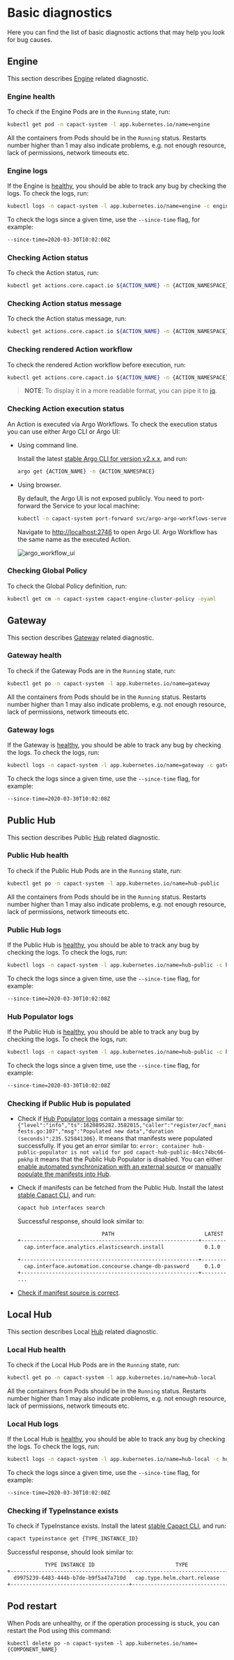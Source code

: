 # Basic diagnostics

Here you can find the list of basic diagnostic actions that may help you look for bug causes.

## Engine 

This section describes [Engine](../architecture/e2e-architecture.md#engine) related diagnostic.

### Engine health

To check if the Engine Pods are in the `Running` state, run:

```bash
kubectl get pod -n capact-system -l app.kubernetes.io/name=engine
```

All the containers from Pods should be in the `Running` status. Restarts number higher than 1 may also indicate problems, e.g. not enough resource, lack of permissions, network timeouts etc.

### Engine logs

If the Engine is [healthy](#engine-health), you should be able to track any bug by checking the logs. To check the logs, run:

```bash
kubectl logs -n capact-system -l app.kubernetes.io/name=engine -c engine
```

To check the logs since a given time, use the `--since-time` flag, for example:

```bash
--since-time=2020-03-30T10:02:08Z
```

### Checking Action status

To check the Action status, run:

```bash
kubectl get actions.core.capact.io ${ACTION_NAME} -n {ACTION_NAMESPACE} -ojsonpath="{.status}"
```

### Checking Action status message

To check the Action status message, run:

```bash
kubectl get actions.core.capact.io ${ACTION_NAME} -n {ACTION_NAMESPACE} -ojsonpath="{.status.message}"
```

### Checking rendered Action workflow

To check the rendered Action workflow before execution, run:

```bash
kubectl get actions.core.capact.io ${ACTION_NAME} -n {ACTION_NAMESPACE} -ojsonpath='{.status.rendering.action.args.workflow}'
```

> **NOTE**: To display it in a more readable format, you can pipe it to [jq](https://stedolan.github.io/jq/download/).

### Checking Action execution status

An Action is executed via Argo Workflows. To check the execution status you can use either Argo CLI or Argo UI:  

- Using command line. 
  
  Install the latest [stable Argo CLI for version v2.x.x](https://github.com/argoproj/argo-workflows/releases), and run:

  ```bash
  argo get {ACTION_NAME} -n {ACTION_NAMESPACE}
  ```

- Using browser.

  By default, the Argo UI is not exposed publicly. You need to port-forward the Service to your local machine: 
  
  ```bash
  kubectl -n capact-system port-forward svc/argo-argo-workflows-server 2746
  ```

  Navigate to [http://localhost:2746](http://localhost:2746) to open Argo UI. Argo Workflow has the same name as the executed Action.
  
  ![argo_workflow_ui](./assets/argo_workflow_ui.png)

### Checking Global Policy

To check the Global Policy definition, run:

```bash
kubectl get cm -n capact-system capact-engine-cluster-policy -oyaml
```

## Gateway

This section describes [Gateway](../architecture/e2e-architecture.md#gateway) related diagnostic.

### Gateway health

To check if the Gateway Pods are in the `Running` state, run:

```bash
kubectl get po -n capact-system -l app.kubernetes.io/name=gateway
```

All the containers from Pods should be in the `Running` status. Restarts number higher than 1 may also indicate problems, e.g. not enough resource, lack of permissions, network timeouts etc.

### Gateway logs

If the Gateway is [healthy](#gateway-health), you should be able to track any bug by checking the logs. To check the logs, run:

```bash
kubectl logs -n capact-system -l app.kubernetes.io/name=gateway -c gateway
```

To check the logs since a given time, use the `--since-time` flag, for example:

```bash
--since-time=2020-03-30T10:02:08Z
```

## Public Hub

This section describes Public [Hub](../architecture/e2e-architecture.md#hub) related diagnostic.

### Public Hub health

To check if the Public Hub Pods are in the `Running` state, run:

```bash
kubectl get po -n capact-system -l app.kubernetes.io/name=hub-public
```

All the containers from Pods should be in the `Running` status. Restarts number higher than 1 may also indicate problems, e.g. not enough resource, lack of permissions, network timeouts etc.

### Public Hub logs

If the Public Hub is [healthy](#public-hub-health), you should be able to track any bug by checking the logs. To check the logs, run:

```bash
kubectl logs -n capact-system -l app.kubernetes.io/name=hub-public -c hub-public
```

To check the logs since a given time, use the `--since-time` flag, for example:

```bash
--since-time=2020-03-30T10:02:08Z
```

### Hub Populator logs

If the Public Hub is [healthy](#public-hub-health), you should be able to track any bug by checking the logs. To check the logs, run:

```bash
kubectl logs -n capact-system -l app.kubernetes.io/name=hub-public -c hub-public-populator
```

To check the logs since a given time, use the `--since-time` flag, for example:

```bash
--since-time=2020-03-30T10:02:08Z
```

### Checking if Public Hub is populated 

- Check if [Hub Populator logs](#hub-populator-logs) contain a message similar to: `{"level":"info","ts":1620895282.3582015,"caller":"register/ocf_manifests.go:107","msg":"Populated new data","duration (seconds)":235.525841306}`. It means that manifests were populated successfully. If you get an error similar to: `error: container hub-public-populator is not valid for pod capact-hub-public-84cc74bc66-pmkhp` it means that the Public Hub Populator is disabled. You can either [enable automated synchronization with an external source](../example/public-hub-content.mdx#enable-automated-synchronization-with-an-external-source) or [manually populate the manifests into Hub](../example/public-hub-content.mdx#populate-the-manifests-into-hub).

- Check if manifests can be fetched from the Public Hub. Install the latest [stable Capact CLI](../cli/getting-started.mdx), and run:

  ```bash
  capact hub interfaces search
  ```

  Successful response, should look similar to:
  
  ```bash
                             PATH                             LATEST REVISION                           IMPLEMENTATIONS
  +---------------------------------------------------------+-----------------+-----------------------------------------------------------------+
    cap.interface.analytics.elasticsearch.install             0.1.0             cap.implementation.elastic.elasticsearch.install
                                                                                cap.implementation.aws.elasticsearch.provision
  +---------------------------------------------------------+-----------------+-----------------------------------------------------------------+
    cap.interface.automation.concourse.change-db-password     0.1.0             cap.implementation.concourse.concourse.change-db-password
  +---------------------------------------------------------+-----------------+-----------------------------------------------------------------+
  ...
  ```

- [Check if manifest source is correct](../example/public-hub-content.mdx#check-the-hub-manifest-source).   

## Local Hub

This section describes Local [Hub](../architecture/e2e-architecture.md#hub) related diagnostic.

### Local Hub health

To check if the Local Hub Pods are in the `Running` state, run:

```bash
kubectl get po -n capact-system -l app.kubernetes.io/name=hub-local
```

All the containers from Pods should be in the `Running` status. Restarts number higher than 1 may also indicate problems, e.g. not enough resource, lack of permissions, network timeouts etc.

### Local Hub logs

If the Local Hub is [healthy](#local-hub-health), you should be able to track any bug by checking the logs. To check the logs, run:

```bash
kubectl logs -n capact-system -l app.kubernetes.io/name=hub-local -c hub-local
```

To check the logs since a given time, use the `--since-time` flag, for example:

```bash
--since-time=2020-03-30T10:02:08Z
```

### Checking if TypeInstance exists

To check if TypeInstance exists. Install the latest [stable Capact CLI](../cli/getting-started.mdx), and run:
                               
```bash
capact typeinstance get {TYPE_INSTANCE_ID}
```

Successful response, should look similar to:

```bash
            TYPE INSTANCE ID                          TYPE                                 USES                                  USED BY                  REVISION
+--------------------------------------+---------------------------------+---------------------------------------+--------------------------------------+----------+
  d9975239-6483-444b-b7de-b9f5a47a710d   cap.type.helm.chart.release        ——                                      ——                                           1
+--------------------------------------+---------------------------------+---------------------------------------+--------------------------------------+----------+
```
 
## Pod restart

When Pods are unhealthy, or if the operation processing is stuck, you can restart the Pod using this command:

```
kubectl delete po -n capact-system -l app.kubernetes.io/name={COMPONENT_NAME}
```

